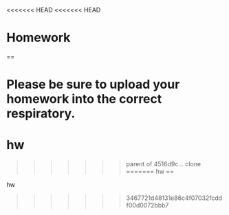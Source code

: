 <<<<<<< HEAD
<<<<<<< HEAD
# Homework

==

Please be sure to upload your homework into the correct respiratory.
=======
hw
==
>>>>>>> parent of 4516d9c... clone
=======
hw
==

hw
>>>>>>> 3467721d48131e86c4f07032fcddf00d0072bbb7
